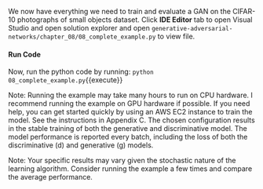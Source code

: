 We now have everything we need to train and evaluate a GAN on the CIFAR-10 photographs of
small objects dataset. Click **IDE Editor** tab to open Visual Studio and open solution explorer and open `generative-adversarial-networks/chapter_08/08_complete_example.py` to view file.

#### Run Code

Now, run the python code by running: `python 08_complete_example.py`{{execute}}

Note: Running the example may take many hours to run on CPU hardware. I recommend
running the example on GPU hardware if possible. If you need help, you can get started
quickly by using an AWS EC2 instance to train the model. See the instructions in Appendix C.
The chosen configuration results in the stable training of both the generative and discriminative model. The model performance is reported every batch, including the loss of both the
discriminative (d) and generative (g) models.

Note: Your specific results may vary given the stochastic nature of the learning algorithm.
Consider running the example a few times and compare the average performance.
